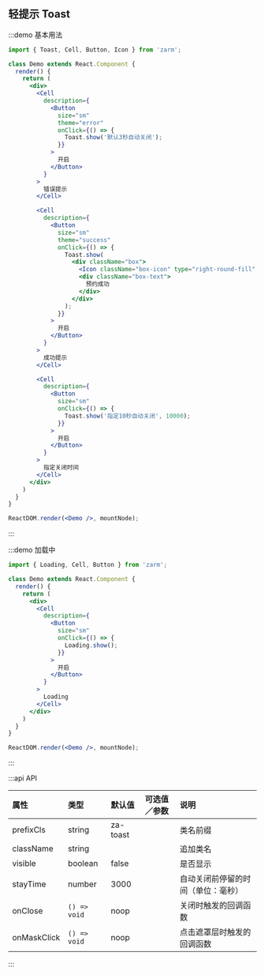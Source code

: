 ## 轻提示 Toast

:::demo 基本用法
```jsx
import { Toast, Cell, Button, Icon } from 'zarm';

class Demo extends React.Component {
  render() {
    return (
      <div>
        <Cell
          description={
            <Button
              size="sm"
              theme="error"
              onClick={() => {
                Toast.show('默认3秒自动关闭');
              }}
            >
              开启
            </Button>
          }
        >
          错误提示
        </Cell>

        <Cell
          description={
            <Button
              size="sm"
              theme="success"
              onClick={() => {
                Toast.show(
                  <div className="box">
                    <Icon className="box-icon" type="right-round-fill" />
                    <div className="box-text">
                      预约成功
                    </div>
                  </div>
                );
              }}
            >
              开启
            </Button>
          }
        >
          成功提示
        </Cell>

        <Cell
          description={
            <Button
              size="sm"
              onClick={() => {
                Toast.show('指定10秒自动关闭', 10000);
              }}
            >
              开启
            </Button>
          }
        >
          指定关闭时间
        </Cell>
      </div>
    )
  }
}

ReactDOM.render(<Demo />, mountNode);
```
:::


:::demo 加载中
```jsx
import { Loading, Cell, Button } from 'zarm';

class Demo extends React.Component {
  render() {
    return (
      <div>
        <Cell
          description={
            <Button
              size="sm"
              onClick={() => {
                Loading.show();
              }}
            >
              开启
            </Button>
          }
        >
          Loading
        </Cell>
      </div>
    )
  }
}

ReactDOM.render(<Demo />, mountNode);
```
:::


:::api API

| 属性 | 类型 | 默认值 | 可选值／参数 | 说明 |
| :--- | :--- | :--- | :--- | :--- |
| prefixCls | string | za-toast | | 类名前缀 |
| className | string | | | 追加类名 |
| visible | boolean | false | | 是否显示 |
| stayTime | number | 3000 | | 自动关闭前停留的时间（单位：毫秒） |
| onClose | <code>() => void</code> | noop | | 关闭时触发的回调函数 |
| onMaskClick | <code>() => void</code> | noop | | 点击遮罩层时触发的回调函数 |

:::